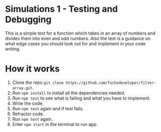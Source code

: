 # Simulations 1 - Testing and Debugging

This is a simple test for a function which takes in an array of numbers and divides them into even and odd numbers. Also the test is a guidance on what edge cases you should look out for and implement in your code writing.


# How it works

1. Clone the repo `git clone https://github.com/fuchodeveloper/filter-array.git`.
2. Run `npm install` to install all the dependencies needed.
3. Run `npm test` to see what is failing and what you have to implement.
4. Write the code.
5. Run `npm test` again and if test fails.
6. Refractor code.
7. Run `npm test` again.
8. Enter `npm start` in the terminal to run app.